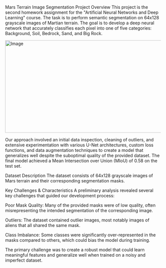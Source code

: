 Mars Terrain Image Segmentation
Project Overview
This project is the second homework assignment for the "Artificial Neural Networks and Deep Learning" course. The task is to perform semantic segmentation on 64x128 grayscale images of Martian terrain. The goal is to develop a deep neural network that accurately classifies each pixel into one of five categories: Background, Soil, Bedrock, Sand, and Big Rock.

<img width="1578" height="299" alt="Image" src="https://github.com/user-attachments/assets/f61b408a-559e-463a-b1f4-5f0b1f0b9c58" />

Our approach involved an initial data inspection, cleaning of outliers, and extensive experimentation with various U-Net architectures, custom loss functions, and data augmentation techniques to create a model that generalizes well despite the suboptimal quality of the provided dataset. The final model achieved a Mean Intersection over Union (MIoU) of 0.58 on the test set.

Dataset Description
The dataset consists of 64x128 grayscale images of Mars terrain and their corresponding segmentation masks.

Key Challenges & Characteristics
A preliminary analysis revealed several key challenges that guided our development process:

Poor Mask Quality: Many of the provided masks were of low quality, often misrepresenting the intended segmentation of the corresponding image.

Outliers: The dataset contained outlier images, most notably images of aliens that all shared the same mask.

Class Imbalance: Some classes were significantly over-represented in the masks compared to others, which could bias the model during training.

The primary challenge was to create a robust model that could learn meaningful features and generalize well when trained on a noisy and imperfect dataset.
